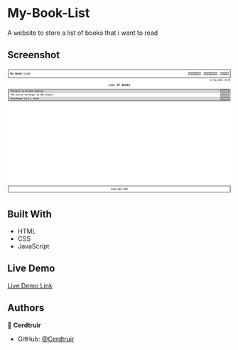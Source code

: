 # My-Book-List

A website to store a list of books that i want to read

## Screenshot

![screenshot](./screenshot.png)

## Built With

- HTML
- CSS
- JavaScript

## Live Demo

[Live Demo Link](https://cerdtruir.github.io/My-Book-List/)

## Authors

👤 **Cerdtruir**

- GitHub: [@Cerdtruir](https://github.com/Cerdtruir)
